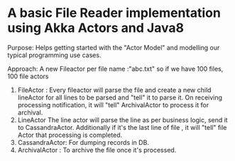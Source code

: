 <h1> A basic File Reader implementation using Akka Actors and Java8 </h1>

Purpose: Helps getting started with the "Actor Model" and modelling our typical programming use cases. 

Approach: 
A new Fileactor per file name :"abc.txt" so if we have 100 files, 100 file actors 

  1. FileActor : Every fileactor will parse the file and create a new child lineActor for all lines to be parsed and "tell" it to parse it. On receiving processing notification, it will "tell" ArchivalActor to process it for archival. 
  2. LineActor The line actor will parse the line as per business logic, send it to CassandraActor. Additionally if it's the last line of file , it will "tell" file Actor that processing is completed. 
  3. CassandraActor: For dumping records in DB. 
  4. ArchivalActor : To archive the file once it's processed.
